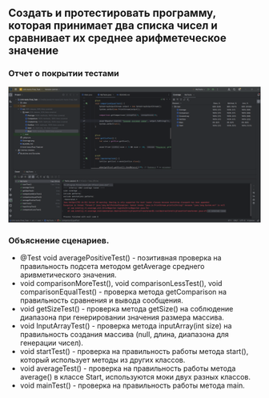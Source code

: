 ## Создать и протестировать программу, которая принимает два списка чисел и сравнивает их среднее арифметеческое значение ##

### Отчет о покрытии тестами ###

![Отчет о покрытии тестами](coverage.png)

### Объяснение сценариев. ###
* @Test
void averagePositiveTest()  - позитивная проверка на правильность подсета методом getAverage среднего аривметического значения.
* void comparisonMoreTest(), void comparisonLessTest(), void comparisonEqualTest() - проверка метода getComparison на правильность сравнения и вывода сообщения.
* void getSizeTest() - проверка метода getSize() на соблюдение диапазона при генерировании значения размера массива.
* void InputArrayTest() - проверка метода inputArray(int size) на правильность создания массива (null, длина, диапазона для генерации чисел).
* void startTest() - проверка на правильность работы метода start(), который использует методы из других классов.
* void averageTest() - проверка на правильность работы метода average() в классе Start, используются моки двух разных классов.
* void mainTest() - проверка на правильность работы метода main.

